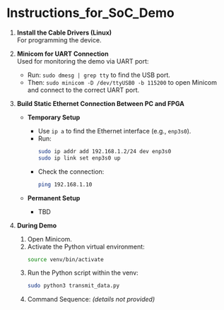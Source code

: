 # Instructions_for_SoC_Demo

1. **Install the Cable Drivers (Linux)**  
   For programming the device.

2. **Minicom for UART Connection**  
   Used for monitoring the demo via UART port:
   - Run: `sudo dmesg | grep tty` to find the USB port.
   - Then: `sudo minicom -D /dev/ttyUSB0 -b 115200` to open Minicom and connect to the correct UART port.

3. **Build Static Ethernet Connection Between PC and FPGA**

   - **Temporary Setup**  
     - Use `ip a` to find the Ethernet interface (e.g., `enp3s0`).
     - Run:
       ```bash
       sudo ip addr add 192.168.1.2/24 dev enp3s0
       sudo ip link set enp3s0 up
       ```
     - Check the connection:
       ```bash
       ping 192.168.1.10
       ```

   - **Permanent Setup**  
     - TBD

4. **During Demo**

   1. Open Minicom.
   2. Activate the Python virtual environment:
      ```bash
      source venv/bin/activate
      ```
   3. Run the Python script within the venv:
      ```bash
      sudo python3 transmit_data.py
      ```
   4. Command Sequence: *(details not provided)*
